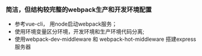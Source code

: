 ###  简洁，但结构较完整的webpack生产和开发环境配置

- 参考vue-cli， 用node启动webpack服务；
- 使用环境变量区分环境，开发环境和生产环境代码分离;
- 使用webpack-dev-middleware 和 webpack-hot-middleware 搭建express服务器